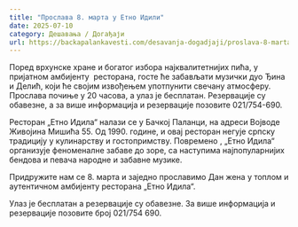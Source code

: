 ```yaml
---
title: "Прослава 8. марта у Етно Идили"
date: 2025-07-10
category: Дешавања / Догађаји
url: https://backapalankavesti.com/desavanja-dogadjaji/proslava-8-marta-u-etno-idili/
---
```


Поред врхунске хране и богатог избора најквалитетнијих пића, у пријатном амбијенту  ресторана, госте ће забављати музички дуо Ђина и Делић, који ће својим извођењем употпунити свечану атмосферу. Прослава почиње у 20 часова, а улаз је бесплатан. Резервације су обавезне, а за више информација и резервације позовите 021/754-690.

Ресторан „Етно Идила“ налази се у Бачкој Паланци, на адреси Војводе Живојина Мишића 55. Од 1990. године, и овај ресторан негује српску традицију у кулинарству и гостопримству. Повремено , „Етно Идила“ организује феноменалне забаве до зоре, са наступима најпопуларнијих бендова и певача народне и забавне музике.

Придружите нам се 8. марта и заједно прославимо Дан жена у топлом и аутентичном амбијенту ресторана „Етно Идила“.

Улаз је бесплатан а резервације су обавезне. За више информација и резервације позовите број 021/754 690.
